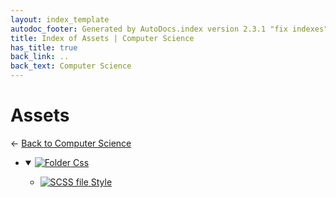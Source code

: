 ```yaml
---
layout: index_template
autodoc_footer: Generated by AutoDocs.index version 2.3.1 "fix indexes" ⓒ Starwort, 2020
title: Index of Assets | Computer Science
has_title: true
back_link: ..
back_text: Computer Science
---
```


# **Assets**

← [Back to Computer Science](..)

- <details open><summary><a href='./css'><img title='Folder' src='https://starwort.github.io/computer-science/icon-folder.png'> Css</a></summary>

  - [![SCSS file](https://img.icons8.com/windows/512/03dac6/css.png) Style](./css/style.scss)

  </details>
